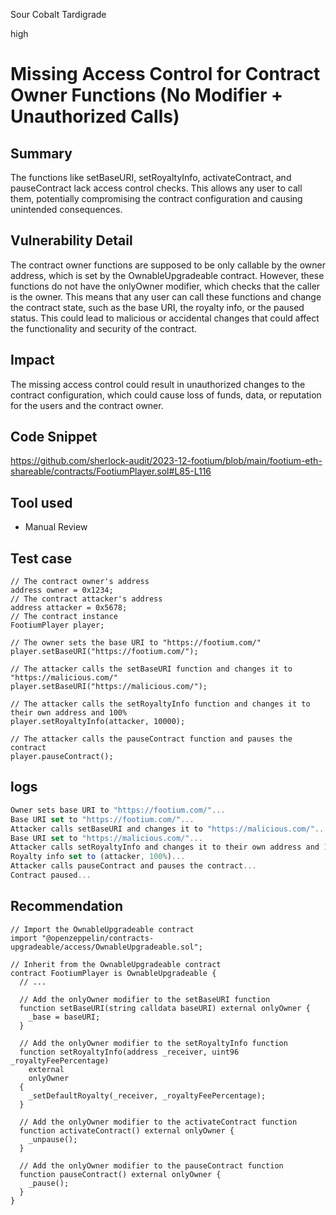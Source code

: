 Sour Cobalt Tardigrade

high

# Missing Access Control for Contract Owner Functions (No Modifier + Unauthorized Calls)

## Summary
The functions like setBaseURI, setRoyaltyInfo, activateContract, and pauseContract lack access control checks. This allows any user to call them, potentially compromising the contract configuration and causing unintended consequences.
## Vulnerability Detail
The contract owner functions are supposed to be only callable by the owner address, which is set by the OwnableUpgradeable contract. However, these functions do not have the onlyOwner modifier, which checks that the caller is the owner. This means that any user can call these functions and change the contract state, such as the base URI, the royalty info, or the paused status. This could lead to malicious or accidental changes that could affect the functionality and security of the contract.
## Impact
The missing access control could result in unauthorized changes to the contract configuration, which could cause loss of funds, data, or reputation for the users and the contract owner.
## Code Snippet
https://github.com/sherlock-audit/2023-12-footium/blob/main/footium-eth-shareable/contracts/FootiumPlayer.sol#L85-L116
## Tool used
- Manual Review
## Test case
```solidity 
// The contract owner's address
address owner = 0x1234;
// The contract attacker's address
address attacker = 0x5678;
// The contract instance
FootiumPlayer player;

// The owner sets the base URI to "https://footium.com/"
player.setBaseURI("https://footium.com/");

// The attacker calls the setBaseURI function and changes it to "https://malicious.com/"
player.setBaseURI("https://malicious.com/");

// The attacker calls the setRoyaltyInfo function and changes it to their own address and 100%
player.setRoyaltyInfo(attacker, 10000);

// The attacker calls the pauseContract function and pauses the contract
player.pauseContract();

```
## logs
```javascript
Owner sets base URI to "https://footium.com/"...
Base URI set to "https://footium.com/"...
Attacker calls setBaseURI and changes it to "https://malicious.com/"...
Base URI set to "https://malicious.com/"...
Attacker calls setRoyaltyInfo and changes it to their own address and 100%...
Royalty info set to (attacker, 100%)...
Attacker calls pauseContract and pauses the contract...
Contract paused...

```
## Recommendation
```solidity
// Import the OwnableUpgradeable contract
import "@openzeppelin/contracts-upgradeable/access/OwnableUpgradeable.sol";

// Inherit from the OwnableUpgradeable contract
contract FootiumPlayer is OwnableUpgradeable {
  // ...

  // Add the onlyOwner modifier to the setBaseURI function
  function setBaseURI(string calldata baseURI) external onlyOwner {
    _base = baseURI;
  }

  // Add the onlyOwner modifier to the setRoyaltyInfo function
  function setRoyaltyInfo(address _receiver, uint96 _royaltyFeePercentage)
    external
    onlyOwner
  {
    _setDefaultRoyalty(_receiver, _royaltyFeePercentage);
  }

  // Add the onlyOwner modifier to the activateContract function
  function activateContract() external onlyOwner {
    _unpause();
  }

  // Add the onlyOwner modifier to the pauseContract function
  function pauseContract() external onlyOwner {
    _pause();
  }
}

```